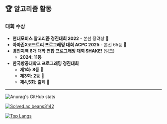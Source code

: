 ## 🏆 알고리즘 활동

### 대회 수상
- **현대모비스 알고리즘 경진대회 2022** - 본선 장려상 🥉
- **아마존X코드트리 프로그래밍 대회 ACPC 2025** - 본선 65등 🏅
- **경인지역 6개 대학 연합 프로그래밍 대회 SHAKE!** ([링크](https://shake.codes/))
  - **2024: 11등** 
- **한국항공대학교 프로그래밍 경진대회**
  - **제1회: 8등** 🏅
  - **제3회: 2등** 🥈
  - **제4,5회: 출제** 📝

---


![Anurag's GitHub stats](https://github-readme-stats.vercel.app/api?username=beans3142&show_icons=true&theme=radical)

[![Solved.ac beans3142](http://mazassumnida.wtf/api/generate_badge?boj=beans3142)](https://solved.ac/beans3142)

[![Top Langs](https://github-readme-stats.vercel.app/api/top-langs/?username=beans3142&layout=compact&theme=dracula)](https://github.com/metleeha)
